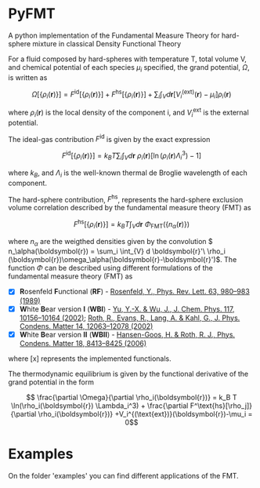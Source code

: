 # PyFMT
A python implementation of the Fundamental Measure Theory for hard-sphere mixture in classical Density Functional Theory

For a fluid composed by hard-spheres with temperature T, total volume V, and chemical potential of each species $\mu_i$  specified, the grand potential, $\Omega$, is written as

$$\Omega[\{\rho_i(\boldsymbol{r})\}] = F^\text{id}[\{\rho_i(\boldsymbol{r})\}] + F^\text{hs}[\{\rho_i(\boldsymbol{r})\}]+ \sum_i \int_{V} d \boldsymbol{r} [V_i^{(\text{ext})}(\boldsymbol{r})-\mu_i] \rho_i(\boldsymbol{r})$$

where $\rho_i(\boldsymbol{r})$ is the local density of the component i, and $V^\text{ext}_{i}$ is the external potential. 

The ideal-gas contribution $F^\text{id}$ is given by the exact expression

$$F^\text{id}[\{\rho_i (\boldsymbol{r})\}] = k_B T\sum_i \int_{V} d\boldsymbol{r}\ \rho_i(\boldsymbol{r})[\ln(\rho_i (\boldsymbol{r})\Lambda_i^3)-1]$$

where $k_B$, and $\Lambda_i$ is the well-known thermal de Broglie wavelength of each component.

The hard-sphere contribution, $F^{\textrm{hs}}$, represents the hard-sphere exclusion volume correlation described by the fundamental measure theory (FMT) as

$$F^\text{hs}[\{\rho_i (\boldsymbol{r})\}] = k_B T\int_{V} d \boldsymbol{r}\ \Phi_\textrm{FMT}(\{ n_\alpha(\boldsymbol{r})\})$$

where $n_\alpha$ are the weigthed densities given by the convolution $ n_\alpha(\boldsymbol{r}) = \sum_i \int_{V} d \boldsymbol{r}'\ \rho_i (\boldsymbol{r})\omega_\alpha(\boldsymbol{r}-\boldsymbol{r}')$. The function $\Phi$ can be described using different formulations of the fundamental measure theory (FMT) as

- [x] **R**osenfeld **F**unctional (**RF**) - [Rosenfeld, Y., Phys. Rev. Lett. 63, 980–983 (1989)](https://link.aps.org/doi/10.1103/PhysRevLett.63.980)
- [x] **W**hite **B**ear version **I** (**WBI**) - [Yu, Y.-X. & Wu, J., J. Chem. Phys. 117, 10156–10164 (2002)](http://aip.scitation.org/doi/10.1063/1.1520530); [Roth, R., Evans, R., Lang, A. & Kahl, G., J. Phys. Condens. Matter 14, 12063–12078 (2002)](https://iopscience.iop.org/article/10.1088/0953-8984/14/46/313)
- [x] **W**hite **B**ear version **II** (**WBII**) - [Hansen-Goos, H. & Roth, R. J., Phys. Condens. Matter 18, 8413–8425 (2006)](https://iopscience.iop.org/article/10.1088/0953-8984/18/37/002)

where [x] represents the implemented functionals.

The thermodynamic equilibrium is given by the functional derivative of the grand potential in the form 

$$ \frac{\partial \Omega}{\partial \rho_i(\boldsymbol{r})} = k_B T \ln(\rho_i(\boldsymbol{r}) \Lambda_i^3) + \frac{\partial F^\text{hs}[\rho_j]}{\partial \rho_i(\boldsymbol{r})}  +V_i^{(\text{ext})}(\boldsymbol{r})-\mu_i = 0$$

# Examples

On the folder 'examples' you can find different applications of the FMT. 

